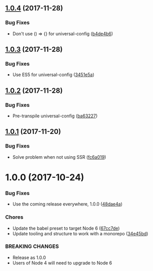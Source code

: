 <a name="1.0.4"></a>
## [1.0.4](https://github.com/rocjs/roc-extensions/tree/master/packages/roc-package-web-app-react/compare/v1.0.0...v1.0.4) (2017-11-28)


### Bug Fixes

* Don't use () => {} for universal-config ([b4de4b6](https://github.com/rocjs/roc-extensions/tree/master/packages/roc-package-web-app-react/commit/b4de4b6))



<a name="1.0.3"></a>
## [1.0.3](https://github.com/rocjs/roc-extensions/tree/master/packages/roc-package-web-app-react/compare/v1.0.0...v1.0.3) (2017-11-28)


### Bug Fixes

* Use ES5 for universal-config ([3451e5a](https://github.com/rocjs/roc-extensions/tree/master/packages/roc-package-web-app-react/commit/3451e5a))



<a name="1.0.2"></a>
## [1.0.2](https://github.com/rocjs/roc-extensions/tree/master/packages/roc-package-web-app-react/compare/v1.0.0...v1.0.2) (2017-11-28)


### Bug Fixes

* Pre-transpile universal-config ([ba63227](https://github.com/rocjs/roc-extensions/tree/master/packages/roc-package-web-app-react/commit/ba63227))



<a name="1.0.1"></a>
## [1.0.1](https://github.com/rocjs/roc-extensions/tree/master/packages/roc-package-web-app-react/compare/v1.0.0...v1.0.1) (2017-11-20)


### Bug Fixes

* Solve problem when not using SSR ([fc6a019](https://github.com/rocjs/roc-extensions/tree/master/packages/roc-package-web-app-react/commit/fc6a019))



<a name="1.0.0"></a>
# 1.0.0 (2017-10-24)


### Bug Fixes

* Use the coming release everywhere, 1.0.0 ([48dae4a](https://github.com/rocjs/roc-extensions/tree/master/packages/roc-package-web-app-react/commit/48dae4a))


### Chores

* Update the babel preset to target Node 6 ([67cc7de](https://github.com/rocjs/roc-extensions/tree/master/packages/roc-package-web-app-react/commit/67cc7de))
* Update tooling and structure to work with a monorepo ([34e45bd](https://github.com/rocjs/roc-extensions/tree/master/packages/roc-package-web-app-react/commit/34e45bd))


### BREAKING CHANGES

* Release as 1.0.0
* Users of Node 4 will need to upgrade to Node 6



